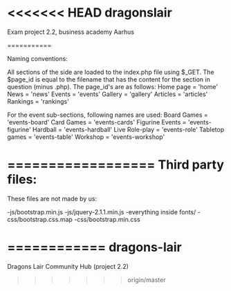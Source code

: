<<<<<<< HEAD
dragonslair
===========

Exam project 2.2, business academy Aarhus

===========

Naming conventions:

All sections of the side are loaded to the index.php file using $_GET. The $page_id is equal to the filename that has the content for the section in question (minus .php). The page_id's are as follows:
	Home page = 	'home'
	News = 			'news'
	Events = 		'events'
	Gallery = 		'gallery'
	Articles = 		'articles'
	Rankings = 		'rankings'

For the event sub-sections, following names are used:
	Board Games = 		'events-board'
	Card Games = 		'events-cards'
	Figurine Events = 	'events-figurine'
	Hardball = 			'events-hardball'
	Live Role-play = 	'events-role'
	Tabletop games = 	'events-table'
	Workshop = 			'events-workshop'

==================
Third party files:
==================
These files are not made by us:

-js/bootstrap.min.js
-js/jquery-2.1.1.min.js
-everything inside fonts/
-css/bootstrap.css.map
-css/bootstrap.min.css

============
dragons-lair
============

Dragons Lair Community Hub (project 2.2)
>>>>>>> origin/master
